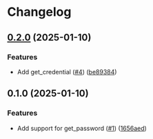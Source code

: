 # Changelog

## [0.2.0](https://github.com/risqcapital/keyrings.onepassword/compare/v0.1.0...v0.2.0) (2025-01-10)


### Features

* Add get_credential ([#4](https://github.com/risqcapital/keyrings.onepassword/issues/4)) ([be89384](https://github.com/risqcapital/keyrings.onepassword/commit/be8938401cf5df4b2d803adeea593a147dccc08d))

## 0.1.0 (2025-01-10)


### Features

* Add support for get_password ([#1](https://github.com/risqcapital/keyrings.onepassword/issues/1)) ([1656aed](https://github.com/risqcapital/keyrings.onepassword/commit/1656aed6ed5d5dfe31d152db16b199ccfa2b9259))
